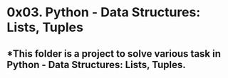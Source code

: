 # **0x03. Python - Data Structures: Lists, Tuples**

## *This folder is a project to solve various task in Python - Data Structures: Lists, Tuples.
